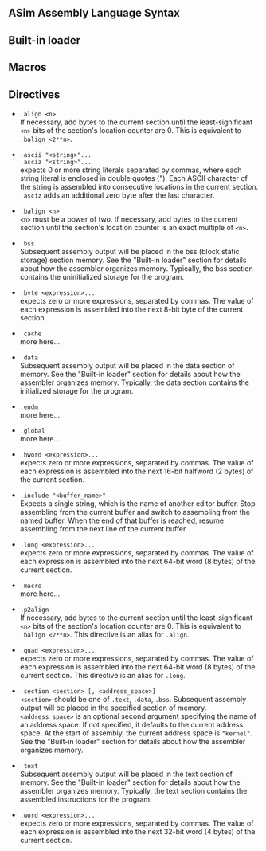 ## ASim Assembly Language Syntax

## Built-in loader

## Macros

## Directives

* `.align <n>`<br>
If necessary, add bytes to the current section until the least-significant
`<n>` bits of the section's location counter are 0.  This is equivalent to
`.balign <2**n>`.

* `.ascii "<string>"...`<br>
`.asciz "<string>"...`<br>
expects 0 or more string literals separated by commas, where each
string literal is enclosed in double quotes ("). Each ASCII character
of the string is assembled into consecutive locations in the current
section.  `.asciz` adds an additional zero byte after the last
character.

* `.balign <n>`<br>
`<n>` must be a power of two.  If necessary, add bytes to the current
section until the section's location counter is an exact multiple of
`<n>`.

* `.bss`<br>
Subsequent assembly output will be placed in the bss (block static
storage) section memory.  See the "Built-in loader" section for
details about how the assembler organizes memory.  Typically, the
bss section contains the uninitialized storage for the program.

* `.byte <expression>...`<br>
expects zero or more expressions, separated by commas.  The value of
each expression is assembled into the next 8-bit byte of the current section.

* `.cache`<br>
more here...

* `.data`<br>
Subsequent assembly output will be placed in the data
section of memory.  See the "Built-in loader" section for
details about how the assembler organizes memory.  Typically,
the data section contains the initialized storage for the
program.

* `.endm`<br>
more here...

* `.global`<br>
more here...

* `.hword <expression>...`<br>
expects zero or more expressions, separated by commas.  The value of
each expression is assembled into the next 16-bit halfword (2 bytes)
of the current section.

* `.include "<buffer_name>"`<br>
Expects a single string, which is the name of another editor buffer.
Stop assembling from the current buffer and switch to assembling from
the named buffer.  When the end of that buffer is reached, resume
assembling from the next line of the current buffer.

* `.long <expression>...`<br>
expects zero or more expressions, separated by commas.  The value of
each expression is assembled into the next 64-bit word (8 bytes)
of the current section.

* `.macro`<br>
more here...

* `.p2align`<br>
If necessary, add bytes to the current section until the least-significant
`<n>` bits of the section's location counter are 0.  This is equivalent to
`.balign <2**n>`.  This directive is an alias for `.align`.

* `.quad <expression>...`<br>
expects zero or more expressions, separated by commas.  The value of
each expression is assembled into the next 64-bit word (8 bytes)
of the current section.  This directive is an alias for `.long`.

* `.section <section> [, <address_space>]`<br>
`<section>` should be one of `.text`, `.data`, `.bss`.  Subsequent
assembly output will be placed in the specified section of memory.
`<address_space>` is an optional second argument specifying the
name of an address space.  If not specified, it defaults to the
current address space.  At the start of assembly, the current
address space is `"kernel"`.  See the "Built-in loader" section for
details about how the assembler organizes memory.

* `.text`<br>
Subsequent assembly output will be placed in the text
section of memory.  See the "Built-in loader" section for
details about how the assembler organizes memory.  Typically,
the text section contains the assembled instructions for the
program.

* `.word <expression>...`<br>
expects zero or more expressions, separated by commas.  The value of
each expression is assembled into the next 32-bit word (4 bytes)
of the current section.

